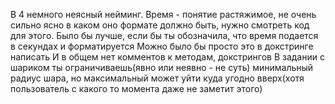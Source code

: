 В 4 немного неясный нейминг. Время - понятие растяжимое, не очень сильно ясно в каком оно формате должно быть, нужно смотреть код для этого. 
Было бы лучше, если бы ты обозначила, что время подается в секундах и форматируется
Можно было бы просто это в докстринге написать
И в общем нет комментов к методам, докстрингов
В задании с шариком ты ограничиваешь(явно или неявно - не суть) минимальный радиус шара, но максимальный может уйти куда угодно вверх(хотя пользователь с какого то момента даже не заметит этого)
